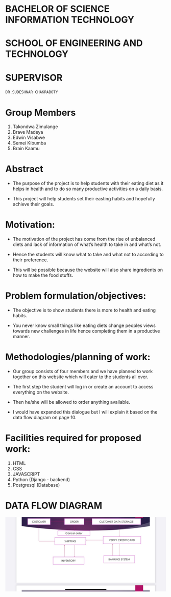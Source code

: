 # BACHELOR OF SCIENCE INFORMATION TECHNOLOGY

# SCHOOL OF ENGINEERING AND TECHNOLOGY 

# SUPERVISOR

`DR.SUDESHNAR CHAKRABOTY`

# Group Members

1. Takondwa Zimulange
2. Brave Madeya
3. Edwin Visabwe
4. Semei Kibumba
5. Brain Kaamu

# Abstract 

- The purpose of the project is to help students  with their eating diet as it helps in health and  to do so many productive activities on a daily basis.

- This project will help students set their easting habits and hopefully achieve their goals.


# Motivation:

- The motivation of the project has come from the rise of unbalanced diets and lack of information of what’s health to take in and what’s not.

- Hence the students will know what to take and what not to according to their preference.

- This will be possible because the website will also share ingredients on how to make the food stuffs.


# Problem formulation/objectives:

- The objective is to show students there is more to health and eating habits.

- You never know small things like eating diets change peoples views towards new challenges in life hence completing them in a productive manner.


# Methodologies/planning of work:

- Our group consists of four members and we have planned to work together on this website which will cater to the students all over.

- The first step the student will log in or create an account to access everything on the website.

- Then he/she will be allowed to order anything available.

- I would have expanded this dialogue but I will explain it based on the data flow diagram on page 10.


# Facilities required for proposed work:

1. HTML
2. CSS
3. JAVASCRIPT
4. Python (Django - backend)
5. Postgresql (Database)

# DATA FLOW DIAGRAM

![alt text](doc_img/DFD.jpeg)